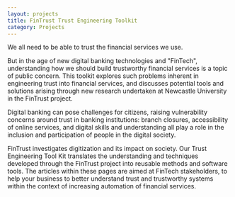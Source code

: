 ```yaml
---
layout: projects
title: FinTrust Trust Engineering Toolkit
category: Projects
---
```


We all need to be able to trust the financial services we use. 

But in the age of new digital banking technologies and "FinTech", understanding how we should build trustworthy financial services is a topic of public concern. This toolkit explores such problems inherent in engineering trust into financial services, and discusses potential tools and solutions arising through new research undertaken at Newcastle University in the FinTrust project.

Digital banking can pose challenges for citizens, raising vulnerability concerns around trust in banking institutions: branch closures, accessibility of online services, and digital skills and understanding all play a role in the inclusion and participation of people in the digital society. 

FinTrust investigates digitization and its impact on society. Our Trust Engineering Tool Kit translates the understanding and techniques developed through the FinTrust project into reusable methods and software tools. The articles within these pages are aimed at FinTech stakeholders, to help your business to better understand trust and trustworthy systems within the context of increasing automation of financial services.

<!--
As part of the FinTrust project, we have carried out software development projects
to better understand the viability of ideas bourne out of our qualitative research. 
Below are curated a number of these projects, including links to code and descriptions 
of the work. FinTrust retains a full-time research software engineer from the 
Newcastle University [RSE Team](https://rse.ncldata.dev/) 
to undertake these projects and provide software engineering rigor and expertise.
-->
